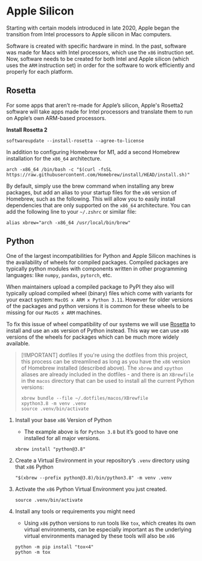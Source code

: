 # Apple Silicon

Starting with certain models introduced in late 2020, Apple began the transition
from Intel processors to Apple silicon in Mac computers.

Software is created with specific hardware in mind. In the past, software was made
for Macs with Intel processors, which use the `x86` instruction set. Now,
software needs to be created for both Intel and Apple silicon (which uses the `ARM` instruction set)
in order for the software to work efficiently and properly for each platform.

## Rosetta

For some apps that aren’t re-made for Apple’s silicon, Apple's Rosetta2 software will
take apps made for Intel processors and translate them to run on Apple’s own
ARM-based processors.

**Install Rosetta 2**

```shell
softwareupdate --install-rosetta --agree-to-license
```

In addition to configuring Homebrew for M1, add a second Homebrew installation for
the `x86_64` architecture.

```shell
arch -x86_64 /bin/bash -c "$(curl -fsSL https://raw.githubusercontent.com/Homebrew/install/HEAD/install.sh)"
```

By default, simply use the brew command when installing any brew packages,
but add an alias to your startup files for the `x86` version of
Homebrew, such as the following. This will allow you to easily install dependencies
that are only supported on the `x86_64` architecture. You can add the following
line to your `~/.zshrc` or similar file:

```shell
alias xbrew="arch -x86_64 /usr/local/bin/brew"
```

## Python

One of the largest incompatibilities for Python and Apple Silicon machines is the
availability of wheels for compiled packages. Compiled packages are typically python
modules with components written in other programming languages: like `numpy`, `pandas`,
`pytorch`, etc.

When maintainers upload a compiled package to PyPI they also will typically upload
compiled wheel (binary) files which come with variants for your exact system:
`MacOS x ARM x Python 3.11`. However for older versions of the packages and python versions it is
common for these wheels to be missing for our `MacOS x ARM` machines.

To fix this issue of wheel compatibility of our systems we will use [Rosetta] to
install and use an `x86` version of Python instead. This way we can use `x86` versions
of the wheels for packages which can be much more widely available.

> [!IMPORTANT] dotfiles
> If you're using the dotfiles from this project, this process can be streamlined
> as long as you have the `x86` version of Homebrew installed (described above).
> The `xbrew` and `xpython` aliases are already included in the dotfiles - and there
> is an `XBrewfile` in the `macos` directory that can be used to install all the current
> Python versions:
>
> ```shell
> xbrew bundle --file ~/.dotfiles/macos/XBrewfile
> xpython3.8 -m venv .venv
> source .venv/bin/activate
> ```

1. Install your base `x86` Version of Python

    - The example above is for `Python 3.8` but it’s good to have one
      installed for all major versions.

    ```shell
    xbrew install "python@3.8"
    ```

2. Create a Virtual Environment in your repository’s `.venv` directory using that `x86` Python

    ```shell
    "$(xbrew --prefix python@3.8)/bin/python3.8" -m venv .venv
    ```

3. Activate the `x86` Python Virtual Environment you just created.

    ```shell
    source .venv/bin/activate
    ```

4. Install any tools or requirements you might need

    - Using `x86` python versions to run tools like `tox`, which
      creates its own virtual environments, can be especially important
      as the underlying virtual environments managed by these tools will also be `x86`

    ```shell
    python -m pip install "tox<4"
    python -m tox
    ```

[Rosetta]: https://support.apple.com/en-us/HT211861
